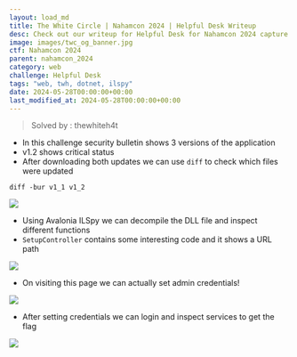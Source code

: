 ```yaml
---
layout: load_md
title: The White Circle | Nahamcon 2024 | Helpful Desk Writeup
desc: Check out our writeup for Helpful Desk for Nahamcon 2024 capture the flag competition.
image: images/twc_og_banner.jpg
ctf: Nahamcon 2024
parent: nahamcon_2024
category: web
challenge: Helpful Desk
tags: "web, twh, dotnet, ilspy"
date: 2024-05-28T00:00:00+00:00
last_modified_at: 2024-05-28T00:00:00+00:00
---
```



> Solved by : thewhiteh4t


- In this challenge security bulletin shows 3 versions of the application
- v1.2 shows critical status
- After downloading both updates we can use `diff` to check which files were updated

```
diff -bur v1_1 v1_2
```

![](https://i.imgur.com/BBO1lGj.png)

- Using Avalonia ILSpy we can decompile the DLL file and inspect different functions
- `SetupController` contains some interesting code and it shows a URL path


![](https://i.imgur.com/UmO3325.png)

- On visiting this page we can actually set admin credentials!


![](https://i.imgur.com/Tn0ZvPH.png)

- After setting credentials we can login and inspect services to get the flag


![](https://i.imgur.com/cW9RrF3.png)

